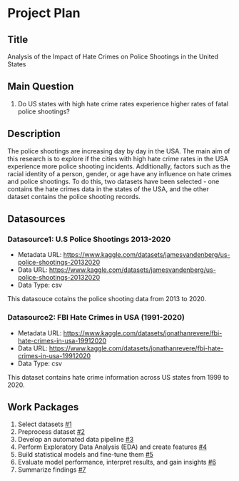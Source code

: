 # Project Plan
## Title
Analysis of the Impact of Hate Crimes on Police Shootings in the United States
## Main Question

<!-- Think about one main question you want to answer based on the data. -->
1. Do US states with high hate crime rates experience higher rates of fatal police shootings?

## Description

<!-- Describe your data science project in max. 200 words. Consider writing about why and how you attempt it. -->
The police shootings are increasing day by day in the USA. The main aim of this
research is to explore if the cities with high hate crime rates in the USA experience
more police shooting incidents. Additionally, factors such as the racial identity of a
person, gender, or age have any influence on hate crimes and police shootings. To do
this, two datasets have been selected - one contains the hate crimes data in the states
of the USA, and the other dataset contains the police shooting records.

## Datasources

<!-- Describe each datasources you plan to use in a section. Use the prefic "DatasourceX" where X is the id of the datasource. -->



### Datasource1: U.S Police Shootings 2013-2020

* Metadata URL: https://www.kaggle.com/datasets/jamesvandenberg/us-police-shootings-20132020
* Data URL: https://www.kaggle.com/datasets/jamesvandenberg/us-police-shootings-20132020
* Data Type: csv

This datasouce cotains the police shooting data from 2013 to 2020.

### Datasource2: FBI Hate Crimes in USA (1991-2020)

* Metadata URL: https://www.kaggle.com/datasets/jonathanrevere/fbi-hate-crimes-in-usa-19912020
* Data URL: https://www.kaggle.com/datasets/jonathanrevere/fbi-hate-crimes-in-usa-19912020
* Data Type: csv

This dataset contains hate crime information across US states from
1999 to 2020.

## Work Packages

1. Select datasets [#1][i1]
2. Preprocess dataset [#2][i2]
3. Develop an automated data pipeline [#3][i3]
4. Perform Exploratory Data Analysis (EDA) and create features [#4][i4]
5. Build statistical models and fine-tune them [#5][i5]
6. Evaluate model performance, interpret results, and gain insights [#6][i6]
7. Summarize findings [#7][i7]

[i1]: https://github.com/badhon1512/advanced-data-engineering/issues/1
[i2]: https://github.com/badhon1512/advanced-data-engineering/issues/2
[i3]: https://github.com/badhon1512/advanced-data-engineering/issues/3
[i4]: https://github.com/badhon1512/advanced-data-engineering/issues/4
[i5]: https://github.com/badhon1512/advanced-data-engineering/issues/5
[i6]: https://github.com/badhon1512/advanced-data-engineering/issues/6
[i7]: https://github.com/badhon1512/advanced-data-engineering/issues/7

